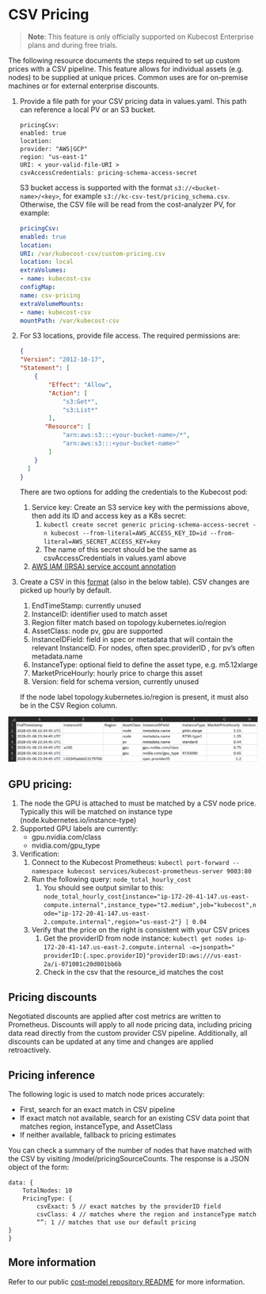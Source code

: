 # CSV Pricing

> **Note**: This feature is only officially supported on Kubecost Enterprise plans and during free trials.

The following resource documents the steps required to set up custom prices with a CSV pipeline. This feature allows for individual assets (e.g. nodes) to be supplied at unique prices. Common uses are for on-premise machines or for external enterprise discounts. 

1. Provide a file path for your CSV pricing data in values.yaml. This path can reference a local PV or an S3 bucket. 

    ```
    pricingCsv:
    enabled: true
    location:
    provider: "AWS|GCP"
    region: "us-east-1" 
    URI: < your-valid-file-URI >
    csvAccessCredentials: pricing-schema-access-secret
    ```
    
    S3 bucket access is supported with the format `s3://<bucket-name>/<key>`, for example `s3://kc-csv-test/pricing_schema.csv`. Otherwise, the CSV file will be read from the cost-analyzer PV, for example:

    ``` yaml
    pricingCsv:
    enabled: true
    location:
    URI: /var/kubecost-csv/custom-pricing.csv
    location: local
    extraVolumes:
    - name: kubecost-csv
    configMap:
    name: csv-pricing
    extraVolumeMounts:
    - name: kubecost-csv
    mountPath: /var/kubecost-csv
    ```
    
2. For S3 locations, provide file access. The required permissions are:

    ```json
    {
    "Version": "2012-10-17",
    "Statement": [
        {
            "Effect": "Allow",
            "Action": [
                "s3:Get*",
                "s3:List*"
            ],
           "Resource": [
                "arn:aws:s3:::<your-bucket-name>/*",
                "arn:aws:s3:::<your-bucket-name>"
            ]
        }
      ]
    }
    ```
   
   There are two options for adding the credentials to the Kubecost pod:
   
   1. Service key: Create an S3 service key with the permissions above, then add its ID and access key as a K8s secret:
        1. `kubectl create secret generic pricing-schema-access-secret -n kubecost --from-literal=AWS_ACCESS_KEY_ID=id --from-literal=AWS_SECRET_ACCESS_KEY=key`
        2. The name of this secret should be the same as csvAccessCredentials in values.yaml above
    2. [AWS IAM (IRSA) service account annotation](https://docs.aws.amazon.com/eks/latest/userguide/adot-iam.html)

3. Create a CSV in this [format](https://github.com/kubecost/cost-analyzer-helm-chart/blob/gpu-pricing-1.99-rc.1/custom-pricing.csv) (also in the below table). CSV changes are picked up hourly by default. 
    1. EndTimeStamp: currently unused
    2. InstanceID: identifier used to match asset
    3. Region filter match based on topology.kubernetes.io/region 
    4. AssetClass: node pv, gpu are supported 
    5. InstanceIDField: field in spec or metadata that will contain the relevant InstanceID. For nodes, often spec.providerID , for pv’s often metadata.name
    6. InstanceType: optional field to define the asset type, e.g. m5.12xlarge
    7. MarketPriceHourly: hourly price to charge this asset
    8. Version: field for schema version, currently unused

    If the node label topology.kubernetes.io/region is present, it must also be in the CSV Region column.

![Pricing table](https://raw.githubusercontent.com/kubecost/docs/main/images/pricing.png)

## GPU pricing:

1. The node the GPU is attached to must be matched by a CSV node price. Typically this will be matched on instance type (node.kubernetes.io/instance-type)
2. Supported GPU labels are currently:
    * gpu.nvidia.com/class
    * nvidia.com/gpu_type
3. Verification:
    1. Connect to the Kubecost Prometheus: `kubectl port-forward --namespace kubecost services/kubecost-prometheus-server 9003:80`
    2. Run the following query: `node_total_hourly_cost`
        1. You should see output similar to this: `node_total_hourly_cost{instance="ip-172-20-41-147.us-east-compute.internal",instance_type="t2.medium",job="kubecost",node="ip-172-20-41-147.us-east-2.compute.internal",region="us-east-2"} | 0.04`
    3. Verify that the price on the right is consistent with your CSV prices
        1. Get the providerID from node instance: `kubectl get nodes ip-172-20-41-147.us-east-2.compute.internal -o=jsonpath=" providerID:{.spec.providerID}"providerID:aws:///us-east-2a/i-071001c20d001bb6b`
        2. Check in the csv that the resource_id matches the cost

## Pricing discounts

Negotiated discounts are applied after cost metrics are written to Prometheus. Discounts will apply to all node pricing data, including pricing data read directly from the custom provider CSV pipeline. Additionally, all discounts can be updated at any time and changes are applied retroactively.

## Pricing inference

The following logic is used to match node prices accurately: 

* First, search for an exact match in CSV pipeline
* If exact match not available, search for an existing CSV data point that matches region, instanceType, and AssetClass
* If neither available, fallback to pricing estimates

You can check a summary of the number of nodes that have matched with the CSV by visiting /model/pricingSourceCounts. The response is a JSON object of the form:

``` jsonc
data: {
	TotalNodes: 10
	PricingType: { 
		csvExact: 5 // exact matches by the providerID field
		csvClass: 4 // matches where the region and instanceType match
		“”: 1 // matches that use our default pricing
}
}
```

## More information

Refer to our public [cost-model repository README](https://github.com/opencost/opencost#readme) for more information.
